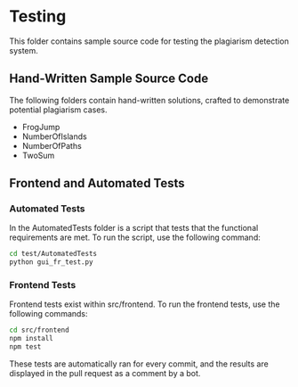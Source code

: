 # Testing

This folder contains sample source code for testing the plagiarism detection system.

## Hand-Written Sample Source Code

The following folders contain hand-written solutions, crafted to demonstrate potential plagiarism cases.

- FrogJump
- NumberOfIslands
- NumberOfPaths
- TwoSum

## Frontend and Automated Tests

### Automated Tests
In the AutomatedTests folder is a script that tests that the functional requirements are met. To run the script, use the following command:

```bash
cd test/AutomatedTests
python gui_fr_test.py
```

### Frontend Tests

Frontend tests exist within src/frontend. To run the frontend tests, use the following commands:

```bash
cd src/frontend
npm install
npm test
```

These tests are automatically ran for every commit, and the results are displayed in the pull request as a comment by a bot.

